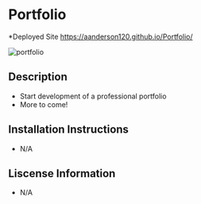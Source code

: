 # Portfolio

*Deployed Site https://aanderson120.github.io/Portfolio/

![portfolio](https://user-images.githubusercontent.com/69161422/97766836-4c4f5580-1ae6-11eb-81ec-3b4ef4beb69b.pn)

## Description
* Start development of a professional portfolio
* More to come!

## Installation Instructions
* N/A

## Liscense Information
* N/A